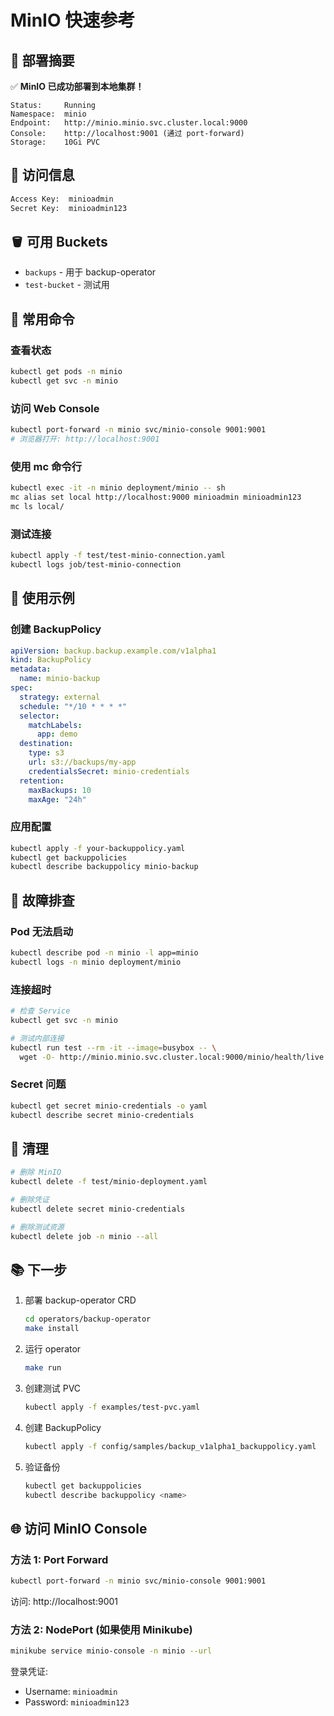 # MinIO 快速参考

## 🎯 部署摘要

✅ **MinIO 已成功部署到本地集群！**

```
Status:     Running
Namespace:  minio
Endpoint:   http://minio.minio.svc.cluster.local:9000
Console:    http://localhost:9001 (通过 port-forward)
Storage:    10Gi PVC
```

## 🔑 访问信息

```bash
Access Key:  minioadmin
Secret Key:  minioadmin123
```

## 🪣 可用 Buckets

- `backups` - 用于 backup-operator
- `test-bucket` - 测试用

## 📝 常用命令

### 查看状态
```bash
kubectl get pods -n minio
kubectl get svc -n minio
```

### 访问 Web Console
```bash
kubectl port-forward -n minio svc/minio-console 9001:9001
# 浏览器打开: http://localhost:9001
```

### 使用 mc 命令行
```bash
kubectl exec -it -n minio deployment/minio -- sh
mc alias set local http://localhost:9000 minioadmin minioadmin123
mc ls local/
```

### 测试连接
```bash
kubectl apply -f test/test-minio-connection.yaml
kubectl logs job/test-minio-connection
```

## 🚀 使用示例

### 创建 BackupPolicy

```yaml
apiVersion: backup.backup.example.com/v1alpha1
kind: BackupPolicy
metadata:
  name: minio-backup
spec:
  strategy: external
  schedule: "*/10 * * * *"
  selector:
    matchLabels:
      app: demo
  destination:
    type: s3
    url: s3://backups/my-app
    credentialsSecret: minio-credentials
  retention:
    maxBackups: 10
    maxAge: "24h"
```

### 应用配置
```bash
kubectl apply -f your-backuppolicy.yaml
kubectl get backuppolicies
kubectl describe backuppolicy minio-backup
```

## 🔧 故障排查

### Pod 无法启动
```bash
kubectl describe pod -n minio -l app=minio
kubectl logs -n minio deployment/minio
```

### 连接超时
```bash
# 检查 Service
kubectl get svc -n minio

# 测试内部连接
kubectl run test --rm -it --image=busybox -- \
  wget -O- http://minio.minio.svc.cluster.local:9000/minio/health/live
```

### Secret 问题
```bash
kubectl get secret minio-credentials -o yaml
kubectl describe secret minio-credentials
```

## 🧹 清理

```bash
# 删除 MinIO
kubectl delete -f test/minio-deployment.yaml

# 删除凭证
kubectl delete secret minio-credentials

# 删除测试资源
kubectl delete job -n minio --all
```

## 📚 下一步

1. 部署 backup-operator CRD
   ```bash
   cd operators/backup-operator
   make install
   ```

2. 运行 operator
   ```bash
   make run
   ```

3. 创建测试 PVC
   ```bash
   kubectl apply -f examples/test-pvc.yaml
   ```

4. 创建 BackupPolicy
   ```bash
   kubectl apply -f config/samples/backup_v1alpha1_backuppolicy.yaml
   ```

5. 验证备份
   ```bash
   kubectl get backuppolicies
   kubectl describe backuppolicy <name>
   ```

## 🌐 访问 MinIO Console

### 方法 1: Port Forward
```bash
kubectl port-forward -n minio svc/minio-console 9001:9001
```
访问: http://localhost:9001

### 方法 2: NodePort (如果使用 Minikube)
```bash
minikube service minio-console -n minio --url
```

登录凭证:
- Username: `minioadmin`
- Password: `minioadmin123`
